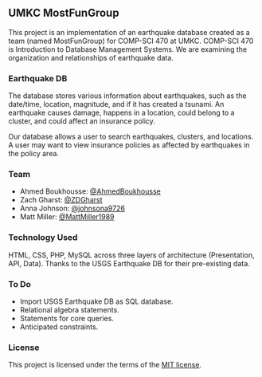 ## UMKC MostFunGroup
This project is an implementation of an earthquake database created as a team (named MostFunGroup) for COMP-SCI 470 at UMKC. COMP-SCI 470 is Introduction to Database Management Systems. We are examining the organization and relationships of earthquake data.

### Earthquake DB
The database stores various information about earthquakes, such as the date/time, location, magnitude, and if it has created a tsunami. An earthquake causes damage, happens in a location, could belong to a cluster, and could affect an insurance policy.

Our database allows a user to search earthquakes, clusters, and locations. A user may want to view insurance policies as affected by earthquakes in the policy area.

### Team
- Ahmed Boukhousse: [@AhmedBoukhousse](https://github.com/AhmedBoukhousse)
- Zach Gharst: [@ZDGharst](https://github.com/ZDGharst)
- Anna Johnson: [@johnsona9726](https://github.com/johnsona9726)
- Matt Miller: [@MattMiller1989](https://github.com/MattMiller1989)

### Technology Used
HTML, CSS, PHP, MySQL across three layers of architecture (Presentation, API, Data). Thanks to the USGS Earthquake DB for their pre-existing data. 

### To Do
- Import USGS Earthquake DB as SQL database.
- Relational algebra statements.
- Statements for core queries.
- Anticipated constraints.

### License
This project is licensed under the terms of the [MIT license](LICENSE).
